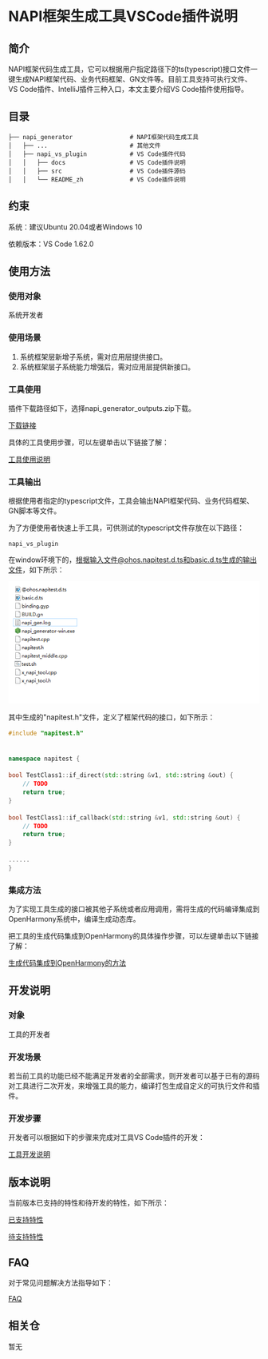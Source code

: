 # NAPI框架生成工具VSCode插件说明

## 简介

NAPI框架代码生成工具，它可以根据用户指定路径下的ts(typescript)接口文件一键生成NAPI框架代码、业务代码框架、GN文件等。目前工具支持可执行文件、VS Code插件、IntelliJ插件三种入口，本文主要介绍VS Code插件使用指导。

## 目录 

	├── napi_generator                # NAPI框架代码生成工具
	│   ├── ...                       # 其他文件
	│   ├── napi_vs_plugin            # VS Code插件代码
	│   │   ├── docs                  # VS Code插件说明
	│   │   ├── src    				  # VS Code插件源码
	│   │   └── README_zh             # VS Code插件说明

## 约束 

系统：建议Ubuntu 20.04或者Windows 10

依赖版本：VS Code 1.62.0

## 使用方法 

### 使用对象

系统开发者

### 使用场景

1) 系统框架层新增子系统，需对应用层提供接口。
2) 系统框架层子系统能力增强后，需对应用层提供新接口。

### 工具使用

插件下载路径如下，选择napi_generator_outputs.zip下载。

[下载链接](http://ftp.kaihongdigi.com:5000/fsdownload/GGsW3B68u/generator_outputs)

具体的工具使用步骤，可以左键单击以下链接了解：

[工具使用说明](https://gitee.com/openharmony/napi_generator/tree/master/napi_vs_plugin/docs/INSTRUCTION_ZH.md)

### 工具输出

根据使用者指定的typescript文件，工具会输出NAPI框架代码、业务代码框架、GN脚本等文件。

为了方便使用者快速上手工具，可供测试的typescript文件存放在以下路径：

```
napi_vs_plugin
```

在window环境下的，根据输入文件@ohos.napitest.d.ts和basic.d.ts生成的输出文件，如下所示：

![](../figures/pic-d-ts-transition.png)

其中生成的"napitest.h"文件，定义了框架代码的接口，如下所示：


```c++
#include "napitest.h"


namespace napitest {

bool TestClass1::if_direct(std::string &v1, std::string &out) {
    // TODO
    return true;
}

bool TestClass1::if_callback(std::string &v1, std::string &out) {
    // TODO
    return true;
}

......
}
```
      
### 集成方法

为了实现工具生成的接口被其他子系统或者应用调用，需将生成的代码编译集成到OpenHarmony系统中，编译生成动态库。

把工具的生成代码集成到OpenHarmony的具体操作步骤，可以左键单击以下链接了解：

[生成代码集成到OpenHarmony的方法](https://gitee.com/openharmony/napi_generator/blob/master/docs/ENSEMBLE_METHOD_ZH.md)

## 开发说明

### 对象

工具的开发者

### 开发场景

若当前工具的功能已经不能满足开发者的全部需求，则开发者可以基于已有的源码对工具进行二次开发，来增强工具的能力，编译打包生成自定义的可执行文件和插件。
       
### 开发步骤

开发者可以根据如下的步骤来完成对工具VS Code插件的开发：

 [工具开发说明](https://gitee.com/openharmony/napi_generator/tree/master/napi_vs_plugin/docs/DEVELOP_ZH.md)
    
## 版本说明 

当前版本已支持的特性和待开发的特性，如下所示：

 [已支持特性](https://gitee.com/openharmony/napi_generator/blob/master/release-notes/napi_generator-1.0.md)

 [待支持特性](https://gitee.com/openharmony/napi_generator/blob/master/docs/ROADMAP_ZH.md)

## FAQ

对于常见问题解决方法指导如下：

  [FAQ](https://gitee.com/openharmony/napi_generator/blob/master/FAQ.md)

## 相关仓

暂无
